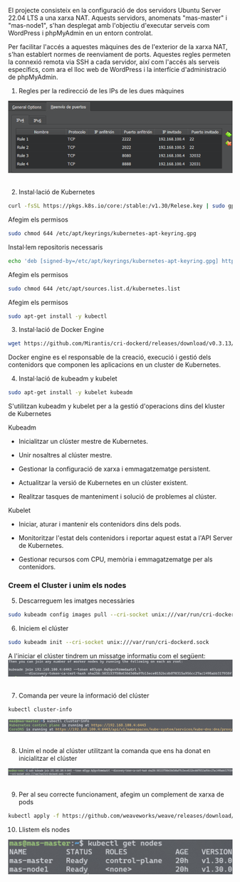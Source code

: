 El projecte consisteix en la configuració de dos servidors Ubuntu Server 22.04 LTS a una xarxa NAT. Aquests servidors, anomenats "mas-master" i "mas-node1", 
s'han desplegat amb l'objectiu d'executar serveis com WordPress i phpMyAdmin en un entorn controlat.

Per facilitar l'accés a aquestes màquines des de l'exterior de la xarxa NAT, s'han establert normes de reenviament de ports. Aquestes regles permeten la connexió remota 
via SSH a cada servidor, així com l'accés als serveis específics, com ara el lloc web de WordPress i la interfície d'administració de phpMyAdmin.

1. Regles per la redirecció de les IPs de les dues màquines

![Redirecció](../../.Images/Docker/redireccio.PNG) <br><br>

2. Instal·lació de Kubernetes
```bash
curl -fsSL https://pkgs.k8s.io/core:/stable:/v1.30/Relese.key | sudo gpg --dearmor -o /etc/apt/keyrings/kubernetes-apt-keyring.gpg
```

Afegim els permisos
```bash
sudo chmod 644 /etc/apt/keyrings/kubernetes-apt-keyring.gpg
```

Instal·lem repositoris necessaris
```bash
echo 'deb [signed-by=/etc/apt/keyrings/kubernetes-apt-keyring.gpg] https://pkgs.k8s.io/core:/stable:/v1.30/deb/ /' | sudo tee /etc/apt/sources.list.d/kubernetes.list
```

Afegim els permisos
```bash
sudo chmod 644 /etc/apt/sources.list.d/kubernetes.list
```

Afegim els permisos
```bash
sudo apt-get install -y kubectl
```

3. Instal·lació de Docker Engine
```bash
wget https://github.com/Mirantis/cri-dockerd/releases/download/v0.3.13/cri-dockerd_0.3.13.3-0.ubuntu-jammy_amd64.deb && sudo dpkg -i cri-dockerd_0.3.13.3-0.ubuntu-jammy_amd64.deb
```
Docker engine es el responsable de la creació, execució i gestió dels contenidors que componen les aplicacions en un cluster de Kubernetes.

4. Instal·lació de kubeadm y kubelet
```bash
sudo apt-get install -y kubelet kubeadm
```
S'utilitzan kubeadm y kubelet per a la gestió d'operacions dins del kluster de Kubernetes

Kubeadm

- Inicialitzar un clúster mestre de Kubernetes.

- Unir nosaltres al clúster mestre.

- Gestionar la configuració de xarxa i emmagatzematge persistent.

- Actualitzar la versió de Kubernetes en un clúster existent.

- Realitzar tasques de manteniment i solució de problemes al clúster.

Kubelet

- Iniciar, aturar i mantenir els contenidors dins dels pods.

- Monitoritzar l'estat dels contenidors i reportar aquest estat a l'API Server de Kubernetes.

- Gestionar recursos com CPU, memòria i emmagatzematge per als contenidors.

### Creem el Cluster i unim els nodes

5. Descarreguem les imatges necessàries
```bash
sudo kubeadm config images pull --cri-socket unix:///var/run/cri-dockerd.sock
```

6. Iniciem el clúster
```bash
sudo kubeadm init --cri-socket unix:///var/run/cri-dockerd.sock
```

A l'iniciar el clúster tindrem un missatge informatiu com el següent:
![Informació del cluster](../../.Images/Docker/iniciarclust.PNG) <br><br>

7. Comanda per veure la informació del clúster
```bash
kubectl cluster-info
```

![Informació del cluster](../../.Images/Docker/infoclust.PNG) <br><br>

8. Unim el node al clúster utilitzant la comanda que ens ha donat en inicialitzar el clúster

![Unir](../../.Images/Docker/unir.PNG) <br><br>

9. Per al seu correcte funcionament, afegim un complement de xarxa de pods
```bash
kubectl apply -f https://github.com/weaveworks/weave/releases/download/v2.8.1/weave-daemonset-k8s.yaml
```

10. Llistem els nodes

![Unir](../../.Images/Docker/llistatnodes.PNG) <br><br>
